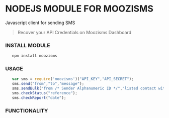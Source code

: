 # NODEJS MODULE FOR MOOZISMS

Javascript client for sending SMS 

> Recover your API Credentials on Moozisms Dashboard

### INSTALL MODULE

```javascript
   npm install moozisms
```

### USAGE

```javascript
   var sms = require('moozisms')("API_KEY","API_SECRET");
   sms.send("from","to","message"); 
   sms.sendBulk("from /* Sender Alphanumeric ID */","listed contact with comma","message");
   sms.checkStatus("reference");
   sms.checkReport("date");

```


### FUNCTIONALITY

